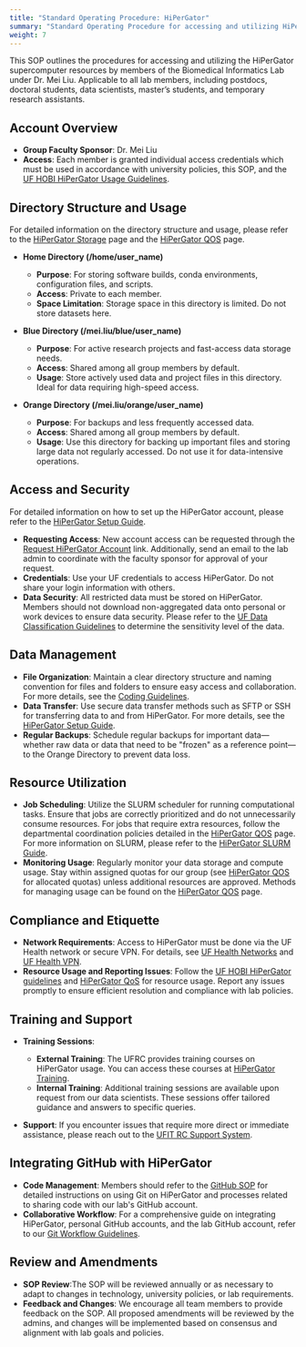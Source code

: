 ```yaml
---
title: "Standard Operating Procedure: HiPerGator"
summary: "Standard Operating Procedure for accessing and utilizing HiPerGator in the Biomedical Informatics Lab under Dr. Mei Liu."
weight: 7
---
```



This SOP outlines the procedures for accessing and utilizing the HiPerGator supercomputer resources by members of the Biomedical Informatics Lab under Dr. Mei Liu.
Applicable to all lab members, including postdocs, doctoral students, data scientists, master’s students, and temporary research assistants.

## Account Overview
- **Group Faculty Sponsor**: Dr. Mei Liu
- **Access**: Each member is granted individual access credentials which must be used in accordance with university policies, this SOP, and the [UF HOBI HiPerGator Usage Guidelines](https://github.com/uf-hobi-informatics-lab/hipergator_use_guideline/).

## Directory Structure and Usage

For detailed information on the directory structure and usage, please refer to the [HiPerGator Storage](/docs/research/hipergator/hipergator_storage/)  page and the [HiPerGator QOS](/docs/research/hipergator/hipergator_qos/)  page.

- **Home Directory (/home/user_name)**
  - **Purpose**: For storing software builds, conda environments, configuration files, and scripts.
  - **Access**: Private to each member.
  - **Space Limitation**: Storage space in this directory is limited. Do not store datasets here.

- **Blue Directory (/mei.liu/blue/user_name)**
  - **Purpose**: For active research projects and fast-access data storage needs.
  - **Access**: Shared among all group members by default.
  - **Usage**: Store actively used data and project files in this directory. Ideal for data requiring high-speed access.

- **Orange Directory (/mei.liu/orange/user_name)**
  - **Purpose**: For backups and less frequently accessed data.
  - **Access**: Shared among all group members by default.
  - **Usage**: Use this directory for backing up important files and storing large data not regularly accessed. Do not use it for data-intensive operations.


## Access and Security
For detailed information on how to set up the HiPerGator account, please refer to the [HiPerGator Setup Guide](/docs/research/hipergator/hipergator_gettingstarted/).

- **Requesting Access**: New account access can be requested through the [Request HiPerGator Account](https://www.rc.ufl.edu/access/account-request/) link. Additionally, send an email to the lab admin to coordinate with the faculty sponsor for approval of your request.
- **Credentials**: Use your UF credentials to access HiPerGator. Do not share your login information with others.
- **Data Security**: All restricted data must be stored on HiPerGator. Members should not download non-aggregated data onto personal or work devices to ensure data security. Please refer to the [UF Data Classification Guidelines](https://policy.ufl.edu/policy/data-classification-policy/) to determine the sensitivity level of the data.

## Data Management

- **File Organization**: Maintain a clear directory structure and naming convention for files and folders to ensure easy access and collaboration. For more details, see the [Coding Guidelines](/docs/research/git_github/coding_guidelines/).
- **Data Transfer**: Use secure data transfer methods such as SFTP or SSH for transferring data to and from HiPerGator. For more details, see the [HiPerGator Setup Guide](/docs/research/hipergator/hipergator_gettingstarted/).
- **Regular Backups**: Schedule regular backups for important data—whether raw data or data that need to be "frozen" as a reference point—to the Orange Directory to prevent data loss.

## Resource Utilization
- **Job Scheduling**: Utilize the SLURM scheduler for running computational tasks. Ensure that jobs are correctly prioritized and do not unnecessarily consume resources. For jobs that require extra resources, follow the departmental coordination policies detailed in the [HiPerGator QOS](/docs/research/hipergator/hipergator_qos/) page. For more information on SLURM, please refer to the [HiPerGator SLURM Guide](/docs/research/hipergator/hipergator_scheduler/).
- **Monitoring Usage**: Regularly monitor your data storage and compute usage. Stay within assigned quotas for our group (see [HiPerGator QOS](/docs/research/hipergator/hipergator_qos/) for allocated quotas) unless additional resources are approved. Methods for managing usage can be found on the [HiPerGator QOS](/docs/research/hipergator/hipergator_qos/) page.

## Compliance and Etiquette
- **Network Requirements**: Access to HiPerGator must be done via the UF Health network or secure VPN. For details, see [UF Health Networks](/docs/research/wifi_network/) and [UF Health VPN](/docs/research/vpn/).
- **Resource Usage and Reporting Issues**: Follow the [UF HOBI HiPerGator guidelines](https://github.com/uf-hobi-informatics-lab/hipergator_use_guideline/) and [HiPerGator QoS](/docs/research/hipergator/hipergator_qos/) for resource usage. Report any issues promptly to ensure efficient resolution and compliance with lab policies.
  
## Training and Support
- **Training Sessions**:
  - **External Training**: The UFRC provides training courses on HiPerGator usage. You can access these courses at [HiPerGator Training](https://www.coursera.org/groups/hipergator-account-training-ywszh/invitation).
  - **Internal Training**: Additional training sessions are available upon request from our data scientists. These sessions offer tailored guidance and answers to specific queries.

- **Support**: If you encounter issues that require more direct or immediate assistance, please reach out to the [UFIT RC Support System](https://www.rc.ufl.edu/get-support/).


## Integrating GitHub with HiPerGator
- **Code Management**: Members should refer to the [GitHub SOP](/docs/research/git_github/sop_github/) for detailed instructions on using Git on HiPerGator and processes related to sharing code with our lab's GitHub account.
- **Collaborative Workflow**: For a comprehensive guide on integrating HiPerGator, personal GitHub accounts, and the lab GitHub account, refer to our [Git Workflow Guidelines](/docs/research/git_github/git_workflow/).
  
## Review and Amendments
- **SOP Review**:The SOP will be reviewed annually or as necessary to adapt to changes in technology, university policies, or lab requirements.
- **Feedback and Changes**: We encourage all team members to provide feedback on the SOP. All proposed amendments will be reviewed by the admins, and changes will be implemented based on consensus and alignment with lab goals and policies.
